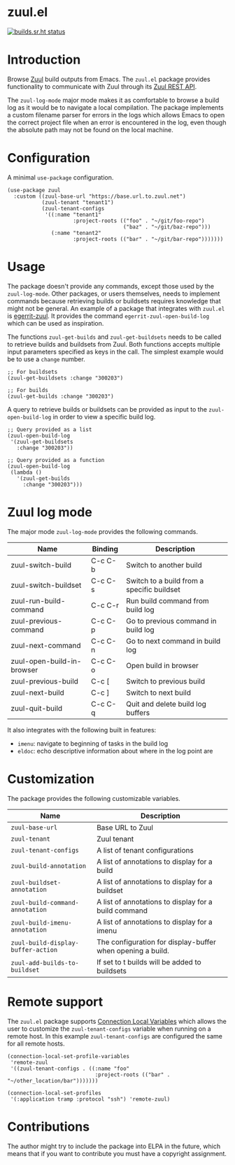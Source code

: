 # zuul.el

[![builds.sr.ht status](https://builds.sr.ht/~niklaseklund/zuul.el/commits/main/.build.yml.svg)](https://builds.sr.ht/~niklaseklund/zuul.el/commits/main/.build.yml?)

# Introduction

Browse [Zuul](https://zuul-ci.org/) build outputs from Emacs. The `zuul.el` package provides functionality to communicate with Zuul through its [Zuul REST API](https://zuul-ci.org/docs/zuul/latest/rest-api.html).

The `zuul-log-mode` major mode makes it as comfortable to browse a build log as it would be to navigate a local compilation. The package implements a custom filename parser for errors in the logs which allows Emacs to open the correct project file when an error is encountered in the log, even though the absolute path may not be found on the local machine.

# Configuration

A minimal `use-package` configuration.

``` emacs-lisp
(use-package zuul
  :custom ((zuul-base-url "https://base.url.to.zuul.net")
           (zuul-tenant "tenant1")
           (zuul-tenant-configs
            '((:name "tenant1"
                     :project-roots (("foo" . "~/git/foo-repo")
                                     ("baz" . "~/git/baz-repo")))
              (:name "tenant2"
                     :project-roots (("bar" . "~/git/bar-repo")))))))
```

# Usage

The package doesn't provide any commands, except those used by the `zuul-log-mode`. Other packages, or users themselves, needs to implement commands because retrieving builds or buildsets requires knowledge that might not be general. An example of a package that integrates with `zuul.el` is [egerrit-zuul](https://git.sr.ht/~niklaseklund/egerrit/tree/main/egerrit-zuul.el). It provides the command `egerrit-zuul-open-build-log` which can be used as inspiration.

The functions `zuul-get-builds` and `zuul-get-buildsets` needs to be called to retrieve builds and buildsets from Zuul. Both functions accepts multiple input parameters specified as keys in the call. The simplest example would be to use a `change` number. 

``` emacs-lisp
;; For buildsets
(zuul-get-buildsets :change "300203")

;; For builds
(zuul-get-builds :change "300203")
```

A query to retrieve builds or buildsets can be provided as input to the `zuul-open-build-log` in order to view a specific build log.

``` emacs-lisp
;; Query provided as a list
(zuul-open-build-log
 '(zuul-get-buildsets
   :change "300203"))

;; Query provided as a function
(zuul-open-build-log
 (lambda ()
   '(zuul-get-builds
     :change "300203")))
```

# Zuul log mode

The major mode `zuul-log-mode` provides the following commands.

| Name                       | Binding | Description                                |
|----------------------------|---------|--------------------------------------------|
| zuul-switch-build          | C-c C-b | Switch to another build                    |
| zuul-switch-buildset       | C-c C-s | Switch to a build from a specific buildset |
| zuul-run-build-command     | C-c C-r | Run build command from build log           |
| zuul-previous-command      | C-c C-p | Go to previous command in build log        |
| zuul-next-command          | C-c C-n | Go to next command in build log            |
| zuul-open-build-in-browser | C-c C-o | Open build in browser                      |
| zuul-previous-build        | C-c [   | Switch to previous build                   |
| zuul-next-build            | C-c ]   | Switch to next build                       |
| zuul-quit-build            | C-c C-q | Quit and delete build log buffers          |

It also integrates with the following built in features:
- `imenu`: navigate to beginning of tasks in the build log
- `eldoc`: echo descriptive information about where in the log point are

# Customization

The package provides the following customizable variables.

| Name                               | Description                                                |
|------------------------------------|------------------------------------------------------------|
| `zuul-base-url`                    | Base URL to Zuul                                           |
| `zuul-tenant`                      | Zuul tenant                                                |
| `zuul-tenant-configs`              | A list of tenant configurations                            |
| `zuul-build-annotation`            | A list of annotations to display for a build               |
| `zuul-buildset-annotation`         | A list of annotations to display for a buildset            |
| `zuul-build-command-annotation`    | A list of annotations to display for a build command       |
| `zuul-build-imenu-annotation`      | A list of annotations to display for a imenu               |
| `zuul-build-display-buffer-action` | The configuration for display-buffer when opening a build. |
| `zuul-add-builds-to-buildset`      | If set to t builds will be added to buildsets              |

# Remote support

The `zuul.el` package supports [Connection Local Variables](https://www.gnu.org/software/emacs/manual/html_node/elisp/Connection-Local-Variables.html) which allows the user to customize the `zuul-tenant-configs` variable when running on a remote host. In this example `zuul-tenant-configs` are configured the same for all remote hosts.

``` emacs-lisp
(connection-local-set-profile-variables
 'remote-zuul
 '((zuul-tenant-configs . ((:name "foo"
                            :project-roots (("bar" . "~/other_location/bar")))))))

(connection-local-set-profiles
 '(:application tramp :protocol "ssh") 'remote-zuul)
```

# Contributions

The author might try to include the package into ELPA in the future, which means that if you want to contribute you must have a copyright assignment.
